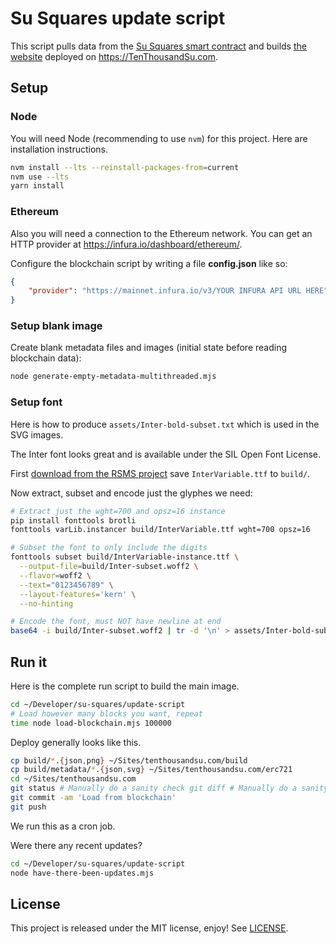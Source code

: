 # Su Squares update script

This script pulls data from the [Su Squares smart contract](https://github.com/su-squares/ethereum-contract) and builds [the website](https://github.com/su-squares/tenthousandsu.com/) deployed on https://TenThousandSu.com.

## Setup

### Node

You will need Node (recommending to use `nvm`) for this project. Here are installation instructions.

```sh
nvm install --lts --reinstall-packages-from=current
nvm use --lts
yarn install
```

### Ethereum

Also you will need a connection to the Ethereum network. You can get an HTTP provider at https://infura.io/dashboard/ethereum/.

Configure the blockchain script by writing a file **config.json** like so: 

```json
{
    "provider": "https://mainnet.infura.io/v3/YOUR INFURA API URL HERE"
}
```

### Setup blank image

Create blank metadata files and images (initial state before reading blockchain data):

```sh
node generate-empty-metadata-multithreaded.mjs
```

### Setup font

Here is how to produce `assets/Inter-bold-subset.txt` which is used in the SVG images.

The Inter font looks great and is available under the SIL Open Font License.

First [download from the RSMS project](https://rsms.me/inter/download/) save `InterVariable.ttf` to `build/`.

Now extract, subset and encode just the glyphes we need:

```sh
# Extract just the wght=700 and opsz=16 instance
pip install fonttools brotli
fonttools varLib.instancer build/InterVariable.ttf wght=700 opsz=16

# Subset the font to only include the digits
fonttools subset build/InterVariable-instance.ttf \
  --output-file=build/Inter-subset.woff2 \
  --flavor=woff2 \
  --text="0123456789" \
  --layout-features='kern' \
  --no-hinting

# Encode the font, must NOT have newline at end
base64 -i build/Inter-subset.woff2 | tr -d '\n' > assets/Inter-bold-subset.txt
```

## Run it

Here is the complete run script to build the main image.

```sh
cd ~/Developer/su-squares/update-script
# Load however many blocks you want, repeat
time node load-blockchain.mjs 100000 
```

Deploy generally looks like this.

```zsh
cp build/*.{json,png} ~/Sites/tenthousandsu.com/build
cp build/metadata/*.{json,svg} ~/Sites/tenthousandsu.com/erc721
cd ~/Sites/tenthousandsu.com
git status # Manually do a sanity check git diff # Manually do a sanity check
git commit -am 'Load from blockchain'
git push
```

We run this as a cron job.

Were there any recent updates?

```sh
cd ~/Developer/su-squares/update-script
node have-there-been-updates.mjs
```

## License

This project is released under the MIT license, enjoy! See [LICENSE](./LICENSE).
